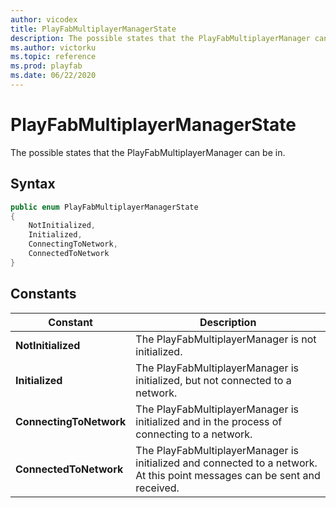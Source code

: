 ```yaml
---
author: vicodex
title: PlayFabMultiplayerManagerState
description: The possible states that the PlayFabMultiplayerManager can be in.
ms.author: victorku
ms.topic: reference
ms.prod: playfab
ms.date: 06/22/2020
---
```


# PlayFabMultiplayerManagerState

The possible states that the PlayFabMultiplayerManager can be in.

## Syntax

```csharp
public enum PlayFabMultiplayerManagerState
{
    NotInitialized,
    Initialized,
    ConnectingToNetwork,
    ConnectedToNetwork
}
```

## Constants

| **Constant** | **Description** |
| --- | --- |
| **NotInitialized** | The PlayFabMultiplayerManager is not initialized. |
| **Initialized** | The PlayFabMultiplayerManager is initialized, but not connected to a network. |
| **ConnectingToNetwork** | The PlayFabMultiplayerManager is initialized and in the process of connecting to a network. |
| **ConnectedToNetwork** | The PlayFabMultiplayerManager is initialized and connected to a network. At this point messages can be sent and received. |
